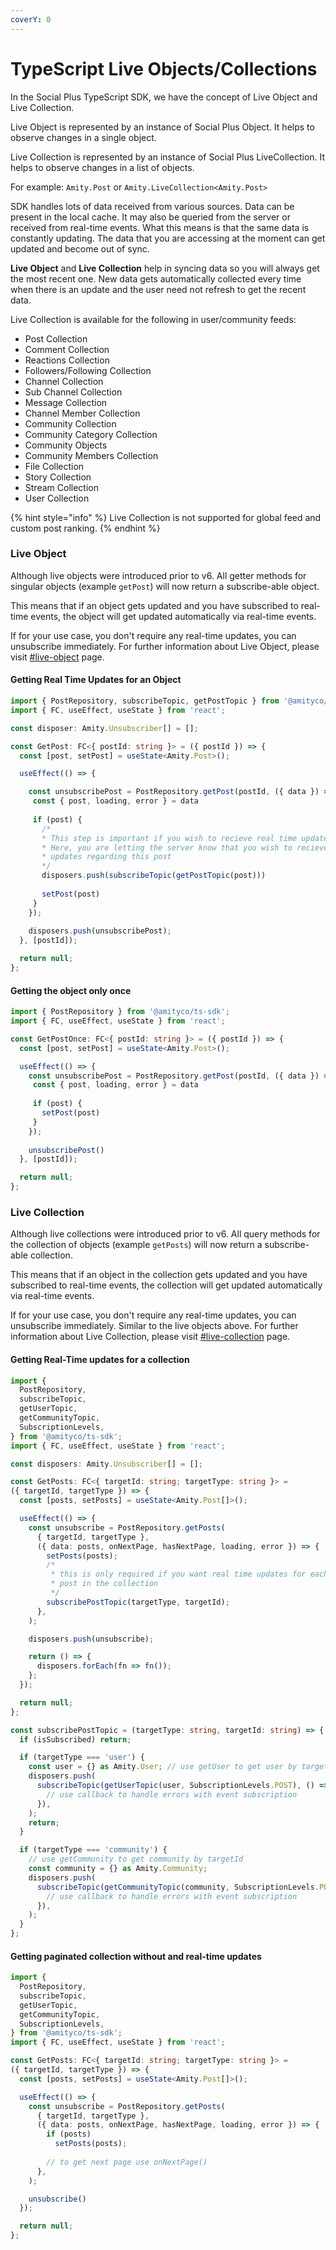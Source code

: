 ```yaml
---
coverY: 0
---
```


# TypeScript Live Objects/Collections

In the Social Plus TypeScript SDK, we have the concept of Live Object and Live Collection.

Live Object is represented by an instance of Social Plus Object. It helps to observe changes in a single object.

Live Collection is represented by an instance of Social Plus LiveCollection. It helps to observe changes in a list of objects.

For example: `Amity.Post` or `Amity.LiveCollection<Amity.Post>`

SDK handles lots of data received from various sources. Data can be present in the local cache. It may also be queried from the server or received from real-time events. What this means is that the same data is constantly updating. The data that you are accessing at the moment can get updated and become out of sync.

**Live Object** and **Live Collection** help in syncing data so you will always get the most recent one. New data gets automatically collected every time when there is an update and the user need not refresh to get the recent data.

Live Collection is available for the following in user/community feeds:

* Post Collection
* Comment Collection
* Reactions Collection
* Followers/Following Collection
* Channel Collection
* Sub Channel Collection
* Message Collection
* Channel Member Collection
* Community Collection
* Community Category Collection
* Community Objects
* Community Members Collection
* File Collection
* Story Collection
* Stream Collection
* User Collection

{% hint style="info" %}
Live Collection is not supported for global feed and custom post ranking.
{% endhint %}

### Live Object

Although live objects were introduced prior to v6. All getter methods for singular objects (example `getPost`) will now return a subscribe-able object.&#x20;

&#x20;This means that if an object gets updated and you have subscribed to real-time events, the object will get updated automatically via real-time events.

If for your use case, you don't require any real-time updates, you can unsubscribe immediately. For further information about Live Object, please visit [#live-object](./#live-object "mention") page.

#### Getting Real Time Updates for an Object

```typescript
import { PostRepository, subscribeTopic, getPostTopic } from '@amityco/ts-sdk';
import { FC, useEffect, useState } from 'react';

const disposer: Amity.Unsubscriber[] = [];

const GetPost: FC<{ postId: string }> = ({ postId }) => {
  const [post, setPost] = useState<Amity.Post>();

  useEffect(() => {

    const unsubscribePost = PostRepository.getPost(postId, ({ data }) => {
     const { post, loading, error } = data
     
     if (post) {
       /*
       * This step is important if you wish to recieve real time updates
       * Here, you are letting the server know that you wish to recieve real time
       * updates regarding this post
       */
       disposers.push(subscribeTopic(getPostTopic(post)))
       
       setPost(post)
     }
    });
    
    disposers.push(unsubscribePost);
  }, [postId]);

  return null;
};
```

#### Getting the object only once

```typescript
import { PostRepository } from '@amityco/ts-sdk';
import { FC, useEffect, useState } from 'react';

const GetPostOnce: FC<{ postId: string }> = ({ postId }) => {
  const [post, setPost] = useState<Amity.Post>();

  useEffect(() => {
    const unsubscribePost = PostRepository.getPost(postId, ({ data }) => {
     const { post, loading, error } = data
     
     if (post) {       
       setPost(post)
     }
    });
    
    unsubscribePost()
  }, [postId]);

  return null;
};
```

### Live Collection

Although live collections were introduced prior to v6. All query methods for the collection of objects (example `getPosts`) will now return a subscribe-able collection.&#x20;

&#x20;This means that if an object in the collection gets updated and you have subscribed to real-time events, the collection will get updated automatically via real-time events.

If for your use case, you don't require any real-time updates, you can unsubscribe immediately. Similar to the live objects above.  For further information about Live Collection, please visit [#live-collection](./#live-collection "mention") page.

#### Getting Real-Time updates for a collection

```typescript
import {
  PostRepository,
  subscribeTopic,
  getUserTopic,
  getCommunityTopic,
  SubscriptionLevels,
} from '@amityco/ts-sdk';
import { FC, useEffect, useState } from 'react';

const disposers: Amity.Unsubscriber[] = [];

const GetPosts: FC<{ targetId: string; targetType: string }> = 
({ targetId, targetType }) => {
  const [posts, setPosts] = useState<Amity.Post[]>();

  useEffect(() => {
    const unsubscribe = PostRepository.getPosts(
      { targetId, targetType },
      ({ data: posts, onNextPage, hasNextPage, loading, error }) => {
        setPosts(posts);
        /*
         * this is only required if you want real time updates for each
         * post in the collection
         */
        subscribePostTopic(targetType, targetId);
      },
    );

    disposers.push(unsubscribe);

    return () => {
      disposers.forEach(fn => fn());
    };
  });

  return null;
};

const subscribePostTopic = (targetType: string, targetId: string) => {
  if (isSubscribed) return;

  if (targetType === 'user') {
    const user = {} as Amity.User; // use getUser to get user by targetId
    disposers.push(
      subscribeTopic(getUserTopic(user, SubscriptionLevels.POST), () => {
        // use callback to handle errors with event subscription
      }),
    );
    return;
  }

  if (targetType === 'community') {
    // use getCommunity to get community by targetId
    const community = {} as Amity.Community; 
    disposers.push(
      subscribeTopic(getCommunityTopic(community, SubscriptionLevels.POST), () => {
        // use callback to handle errors with event subscription
      }),
    );
  }
};

```

#### Getting paginated collection without and real-time updates

```typescript
import {
  PostRepository,
  subscribeTopic,
  getUserTopic,
  getCommunityTopic,
  SubscriptionLevels,
} from '@amityco/ts-sdk';
import { FC, useEffect, useState } from 'react';

const GetPosts: FC<{ targetId: string; targetType: string }> = 
({ targetId, targetType }) => {
  const [posts, setPosts] = useState<Amity.Post[]>();

  useEffect(() => {
    const unsubscribe = PostRepository.getPosts(
      { targetId, targetType },
      ({ data: posts, onNextPage, hasNextPage, loading, error }) => {
        if (posts)
          setPosts(posts);
        
        // to get next page use onNextPage()
      },
    );

    unsubscribe()
  });

  return null;
};
```

